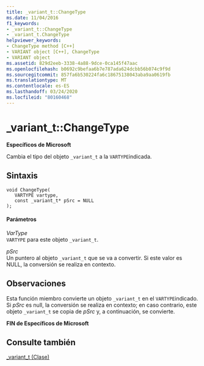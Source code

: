 ```yaml
---
title: _variant_t::ChangeType
ms.date: 11/04/2016
f1_keywords:
- _variant_t::ChangeType
- _variant_t.ChangeType
helpviewer_keywords:
- ChangeType method [C++]
- VARIANT object [C++], ChangeType
- VARIANT object
ms.assetid: 829d2eeb-3338-4a88-9dce-0ca145f47aac
ms.openlocfilehash: b0692c9befaa6b7e787ada624dcbb56b074c9f9d
ms.sourcegitcommit: 857fa6b530224fa6c18675138043aba9aa0619fb
ms.translationtype: MT
ms.contentlocale: es-ES
ms.lasthandoff: 03/24/2020
ms.locfileid: "80160468"
---
```

# <a name="_variant_tchangetype"></a>_variant_t::ChangeType

**Específicos de Microsoft**

Cambia el tipo del objeto `_variant_t` a la `VARTYPE`indicada.

## <a name="syntax"></a>Sintaxis

```
void ChangeType(
   VARTYPE vartype,
   const _variant_t* pSrc = NULL
);
```

#### <a name="parameters"></a>Parámetros

*VarType*<br/>
`VARTYPE` para este objeto `_variant_t`.

*pSrc*<br/>
Un puntero al objeto `_variant_t` que se va a convertir. Si este valor es NULL, la conversión se realiza en contexto.

## <a name="remarks"></a>Observaciones

Esta función miembro convierte un objeto `_variant_t` en el `VARTYPE`indicado. Si *pSrc* es null, la conversión se realiza en contexto; en caso contrario, este objeto `_variant_t` se copia de *pSrc* y, a continuación, se convierte.

**FIN de Específicos de Microsoft**

## <a name="see-also"></a>Consulte también

[_variant_t (Clase)](../cpp/variant-t-class.md)
